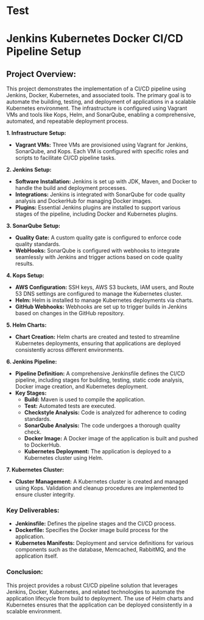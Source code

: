 # Test

# Jenkins Kubernetes Docker CI/CD Pipeline Setup

## **Project Overview:**

This project demonstrates the implementation of a CI/CD pipeline using Jenkins, Docker, Kubernetes, and associated tools. The primary goal is to automate the building, testing, and deployment of applications in a scalable Kubernetes environment. The infrastructure is configured using Vagrant VMs and tools like Kops, Helm, and SonarQube, enabling a comprehensive, automated, and repeatable deployment process.

**1. Infrastructure Setup:**

- **Vagrant VMs:** Three VMs are provisioned using Vagrant for Jenkins, SonarQube, and Kops. Each VM is configured with specific roles and scripts to facilitate CI/CD pipeline tasks.

**2. Jenkins Setup:**

- **Software Installation:** Jenkins is set up with JDK, Maven, and Docker to handle the build and deployment processes.
- **Integrations:** Jenkins is integrated with SonarQube for code quality analysis and DockerHub for managing Docker images.
- **Plugins:** Essential Jenkins plugins are installed to support various stages of the pipeline, including Docker and Kubernetes plugins.

**3. SonarQube Setup:**

- **Quality Gate:** A custom quality gate is configured to enforce code quality standards.
- **WebHooks:** SonarQube is configured with webhooks to integrate seamlessly with Jenkins and trigger actions based on code quality results.

**4. Kops Setup:**

- **AWS Configuration:** SSH keys, AWS S3 buckets, IAM users, and Route 53 DNS settings are configured to manage the Kubernetes cluster.
- **Helm:** Helm is installed to manage Kubernetes deployments via charts.
- **GitHub Webhooks:** Webhooks are set up to trigger builds in Jenkins based on changes in the GitHub repository.

**5. Helm Charts:**

- **Chart Creation:** Helm charts are created and tested to streamline Kubernetes deployments, ensuring that applications are deployed consistently across different environments.

**6. Jenkins Pipeline:**

- **Pipeline Definition:** A comprehensive Jenkinsfile defines the CI/CD pipeline, including stages for building, testing, static code analysis, Docker image creation, and Kubernetes deployment.
- **Key Stages:**
    - **Build:** Maven is used to compile the application.
    - **Test:** Automated tests are executed.
    - **Checkstyle Analysis:** Code is analyzed for adherence to coding standards.
    - **SonarQube Analysis:** The code undergoes a thorough quality check.
    - **Docker Image:** A Docker image of the application is built and pushed to DockerHub.
    - **Kubernetes Deployment:** The application is deployed to a Kubernetes cluster using Helm.

**7. Kubernetes Cluster:**

- **Cluster Management:** A Kubernetes cluster is created and managed using Kops. Validation and cleanup procedures are implemented to ensure cluster integrity.

### **Key Deliverables:**

- **Jenkinsfile:** Defines the pipeline stages and the CI/CD process.
- **Dockerfile:** Specifies the Docker image build process for the application.
- **Kubernetes Manifests:** Deployment and service definitions for various components such as the database, Memcached, RabbitMQ, and the application itself.

### **Conclusion:**

This project provides a robust CI/CD pipeline solution that leverages Jenkins, Docker, Kubernetes, and related technologies to automate the application lifecycle from build to deployment. The use of Helm charts and Kubernetes ensures that the application can be deployed consistently in a scalable environment.
